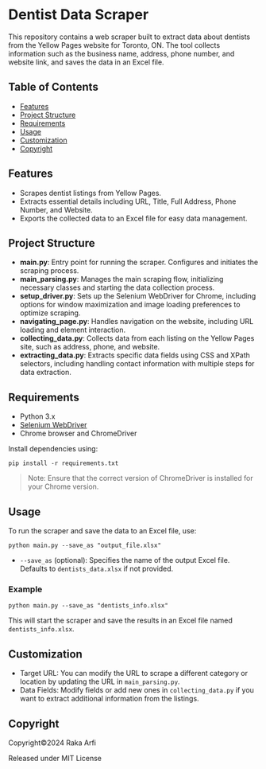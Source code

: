 # Dentist Data Scraper
This repository contains a web scraper built to extract data about dentists from the Yellow Pages website for Toronto, ON. The tool collects information such as the business name, address, phone number, and website link, and saves the data in an Excel file.

## Table of Contents
- [Features](#Features)
- [Project Structure](#Project-Structure)
- [Requirements](#Requirements)
- [Usage](#Usage)
- [Customization](#Customization)
- [Copyright](#Copyright)
  
## Features
- Scrapes dentist listings from Yellow Pages.
- Extracts essential details including URL, Title, Full Address, Phone Number, and Website.
- Exports the collected data to an Excel file for easy data management.
  
## Project Structure
- **main.py**: Entry point for running the scraper. Configures and initiates the scraping process.
- **main_parsing.py**: Manages the main scraping flow, initializing necessary classes and starting the data collection process.
- **setup_driver.py**: Sets up the Selenium WebDriver for Chrome, including options for window maximization and image loading preferences to optimize scraping.
- **navigating_page.py**: Handles navigation on the website, including URL loading and element interaction.
- **collecting_data.py**: Collects data from each listing on the Yellow Pages site, such as address, phone, and website.
- **extracting_data.py**: Extracts specific data fields using CSS and XPath selectors, including handling contact information with multiple steps for data extraction.

## Requirements
- Python 3.x
- [Selenium WebDriver](https://www.selenium.dev/)
- Chrome browser and ChromeDriver
  
Install dependencies using:
```
pip install -r requirements.txt
```
> Note: Ensure that the correct version of ChromeDriver is installed for your Chrome version.

## Usage
To run the scraper and save the data to an Excel file, use:
```
python main.py --save_as "output_file.xlsx"
```
- `--save_as` (optional): Specifies the name of the output Excel file. Defaults to `dentists_data.xlsx` if not provided.
### Example
```
python main.py --save_as "dentists_info.xlsx"
```
This will start the scraper and save the results in an Excel file named `dentists_info.xlsx`.

## Customization
- Target URL: You can modify the URL to scrape a different category or location by updating the URL in `main_parsing.py`.
- Data Fields: Modify fields or add new ones in `collecting_data.py` if you want to extract additional information from the listings.

## Copyright
Copyright©2024 Raka Arfi

Released under MIT License
